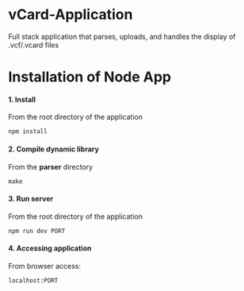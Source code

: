 # vCard-Application
Full stack application that parses, uploads, and handles the display of .vcf/.vcard files

# Installation of Node App
<h4>1. Install</h4>
<p>From the root directory of the application</p>
<code>npm install</code>

<h4>2. Compile dynamic library</h4>
<p>From the <b>parser</b> directory</p>
<code>make</code>

<h4>3. Run server</h4>
<p>From the root directory of the application</p>
<code>npm run dev PORT</code>

<h4>4. Accessing application</h4>
<p>From browser access:</p>
<code>localhost:PORT</code>
